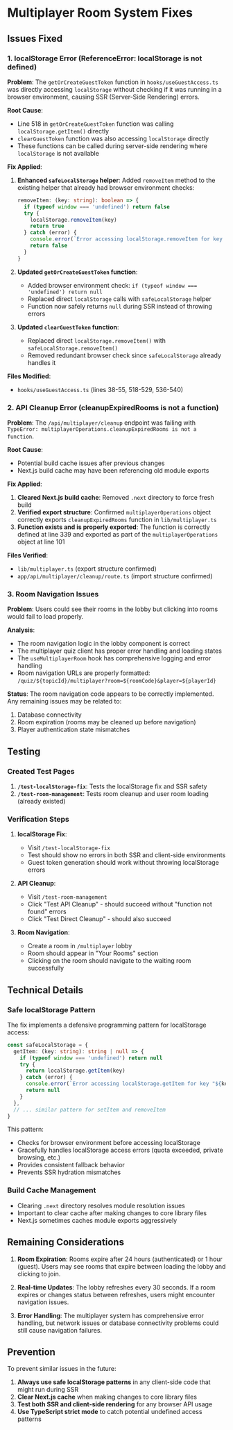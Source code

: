 # Multiplayer Room System Fixes

## Issues Fixed

### 1. localStorage Error (ReferenceError: localStorage is not defined)

**Problem**: The `getOrCreateGuestToken` function in `hooks/useGuestAccess.ts` was directly accessing `localStorage` without checking if it was running in a browser environment, causing SSR (Server-Side Rendering) errors.

**Root Cause**: 
- Line 518 in `getOrCreateGuestToken` function was calling `localStorage.getItem()` directly
- `clearGuestToken` function was also accessing `localStorage` directly
- These functions can be called during server-side rendering where `localStorage` is not available

**Fix Applied**:
1. **Enhanced `safeLocalStorage` helper**: Added `removeItem` method to the existing helper that already had browser environment checks:
   ```typescript
   removeItem: (key: string): boolean => {
     if (typeof window === 'undefined') return false
     try {
       localStorage.removeItem(key)
       return true
     } catch (error) {
       console.error(`Error accessing localStorage.removeItem for key "${key}":`, error)
       return false
     }
   }
   ```

2. **Updated `getOrCreateGuestToken` function**:
   - Added browser environment check: `if (typeof window === 'undefined') return null`
   - Replaced direct `localStorage` calls with `safeLocalStorage` helper
   - Function now safely returns `null` during SSR instead of throwing errors

3. **Updated `clearGuestToken` function**:
   - Replaced direct `localStorage.removeItem()` with `safeLocalStorage.removeItem()`
   - Removed redundant browser check since `safeLocalStorage` already handles it

**Files Modified**:
- `hooks/useGuestAccess.ts` (lines 38-55, 518-529, 536-540)

### 2. API Cleanup Error (cleanupExpiredRooms is not a function)

**Problem**: The `/api/multiplayer/cleanup` endpoint was failing with `TypeError: multiplayerOperations.cleanupExpiredRooms is not a function`.

**Root Cause**: 
- Potential build cache issues after previous changes
- Next.js build cache may have been referencing old module exports

**Fix Applied**:
1. **Cleared Next.js build cache**: Removed `.next` directory to force fresh build
2. **Verified export structure**: Confirmed `multiplayerOperations` object correctly exports `cleanupExpiredRooms` function in `lib/multiplayer.ts`
3. **Function exists and is properly exported**: The function is correctly defined at line 339 and exported as part of the `multiplayerOperations` object at line 101

**Files Verified**:
- `lib/multiplayer.ts` (export structure confirmed)
- `app/api/multiplayer/cleanup/route.ts` (import structure confirmed)

### 3. Room Navigation Issues

**Problem**: Users could see their rooms in the lobby but clicking into rooms would fail to load properly.

**Analysis**: 
- The room navigation logic in the lobby component is correct
- The multiplayer quiz client has proper error handling and loading states
- The `useMultiplayerRoom` hook has comprehensive logging and error handling
- Room navigation URLs are properly formatted: `/quiz/${topicId}/multiplayer?room=${roomCode}&player=${playerId}`

**Status**: The room navigation code appears to be correctly implemented. Any remaining issues may be related to:
1. Database connectivity
2. Room expiration (rooms may be cleaned up before navigation)
3. Player authentication state mismatches

## Testing

### Created Test Pages

1. **`/test-localStorage-fix`**: Tests the localStorage fix and SSR safety
2. **`/test-room-management`**: Tests room cleanup and user room loading (already existed)

### Verification Steps

1. **localStorage Fix**:
   - Visit `/test-localStorage-fix` 
   - Test should show no errors in both SSR and client-side environments
   - Guest token generation should work without throwing localStorage errors

2. **API Cleanup**:
   - Visit `/test-room-management`
   - Click "Test API Cleanup" - should succeed without "function not found" errors
   - Click "Test Direct Cleanup" - should also succeed

3. **Room Navigation**:
   - Create a room in `/multiplayer` lobby
   - Room should appear in "Your Rooms" section
   - Clicking on the room should navigate to the waiting room successfully

## Technical Details

### Safe localStorage Pattern
The fix implements a defensive programming pattern for localStorage access:

```typescript
const safeLocalStorage = {
  getItem: (key: string): string | null => {
    if (typeof window === 'undefined') return null
    try {
      return localStorage.getItem(key)
    } catch (error) {
      console.error(`Error accessing localStorage.getItem for key "${key}":`, error)
      return null
    }
  },
  // ... similar pattern for setItem and removeItem
}
```

This pattern:
- Checks for browser environment before accessing localStorage
- Gracefully handles localStorage access errors (quota exceeded, private browsing, etc.)
- Provides consistent fallback behavior
- Prevents SSR hydration mismatches

### Build Cache Management
- Clearing `.next` directory resolves module resolution issues
- Important to clear cache after making changes to core library files
- Next.js sometimes caches module exports aggressively

## Remaining Considerations

1. **Room Expiration**: Rooms expire after 24 hours (authenticated) or 1 hour (guest). Users may see rooms that expire between loading the lobby and clicking to join.

2. **Real-time Updates**: The lobby refreshes every 30 seconds. If a room expires or changes status between refreshes, users might encounter navigation issues.

3. **Error Handling**: The multiplayer system has comprehensive error handling, but network issues or database connectivity problems could still cause navigation failures.

## Prevention

To prevent similar issues in the future:

1. **Always use safe localStorage patterns** in any client-side code that might run during SSR
2. **Clear Next.js cache** when making changes to core library files
3. **Test both SSR and client-side rendering** for any browser API usage
4. **Use TypeScript strict mode** to catch potential undefined access patterns 